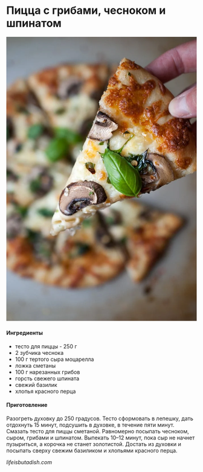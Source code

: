 # Пицца с грибами, чесноком и шпинатом

![Пицца с грибами, чесноком и шпинатом](../pics/Garlic-Mushroom-Spinach-Pizza-5.webp)

#### Ингредиенты

* тесто для пиццы - 250 г
* 2 зубчика чеснока
* 100 г тертого сыра моцарелла
* ложка сметаны
* 100 г нарезанных грибов
* горсть  свежего шпината
* свежий базилик
* хлопья красного перца

#### Приготовление

Разогреть духовку до 250 градусов.
Тесто сформовать в лепешку, дать отдохнуть 15 минут, подсушить в духовке, в течение пяти минут.  
Смазать тесто для пиццы сметаной. Равномерно посыпать чесноком, сыром, грибами и шпинатом. Выпекать 10–12 минут, пока сыр не начнет пузыриться, а корочка не станет золотистой.
Достать из духовки и посыпать сверху свежим базиликом и хлопьями красного перца.

*lifeisbutadish.com*
